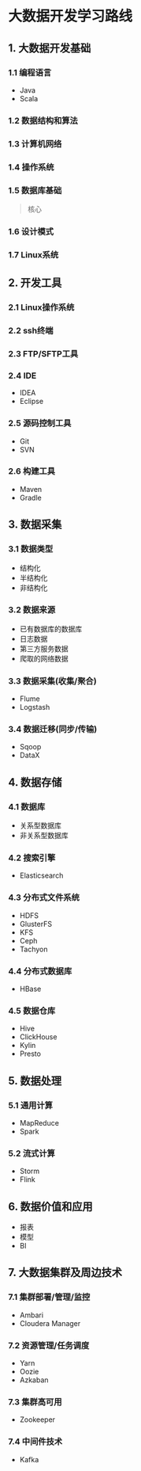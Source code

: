 # 大数据开发学习路线

## 1. 大数据开发基础

### 1.1 编程语言

- Java
- Scala

### 1.2 数据结构和算法

### 1.3 计算机网络

### 1.4 操作系统

### 1.5 数据库基础

> 核心

### 1.6 设计模式

### 1.7 Linux系统

## 2. 开发工具

### 2.1 Linux操作系统

### 2.2 ssh终端

### 2.3 FTP/SFTP工具

### 2.4 IDE

- IDEA
- Eclipse

### 2.5 源码控制工具

- Git
- SVN

### 2.6 构建工具

- Maven
- Gradle

## 3. 数据采集

### 3.1 数据类型

- 结构化
- 半结构化
- 非结构化

### 3.2 数据来源

- 已有数据库的数据库
- 日志数据
- 第三方服务数据
- 爬取的网络数据

### 3.3 数据采集(收集/聚合)

- Flume
- Logstash

### 3.4 数据迁移(同步/传输)

- Sqoop
- DataX

## 4. 数据存储

### 4.1 数据库

- 关系型数据库
- 非关系型数据库

### 4.2 搜索引擎

- Elasticsearch

### 4.3 分布式文件系统

- HDFS
- GlusterFS
- KFS
- Ceph
- Tachyon

### 4.4 分布式数据库

- HBase

### 4.5 数据仓库

- Hive
- ClickHouse
- Kylin
- Presto

## 5. 数据处理

### 5.1 通用计算

- MapReduce
- Spark

### 5.2 流式计算

- Storm
- Flink

## 6. 数据价值和应用

- 报表
- 模型
- BI

## 7. 大数据集群及周边技术

### 7.1 集群部署/管理/监控

- Ambari
- Cloudera Manager

### 7.2 资源管理/任务调度

- Yarn
- Oozie
- Azkaban

### 7.3 集群高可用

- Zookeeper

### 7.4 中间件技术

- Kafka